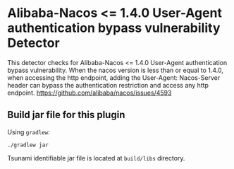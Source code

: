 # Alibaba-Nacos <= 1.4.0 User-Agent authentication bypass vulnerability Detector

This detector checks for Alibaba-Nacos <= 1.4.0 User-Agent authentication bypass vulnerability.
When the nacos version is less than or equal to 1.4.0, when accessing the http endpoint, 
adding the User-Agent: Nacos-Server header can bypass the authentication restriction and access any http endpoint.
https://github.com/alibaba/nacos/issues/4593

## Build jar file for this plugin

Using `gradlew`:

```shell
./gradlew jar
```

Tsunami identifiable jar file is located at `build/libs` directory.

